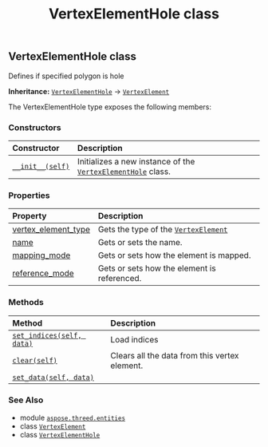 ﻿---
title: VertexElementHole class
second_title: Aspose.3D for Python via .NET API References
description: 
type: docs
weight: 440
url: /python-net/aspose.threed.entities/vertexelementhole/
is_root: false
---

## VertexElementHole class

Defines if specified polygon is hole



**Inheritance:** [`VertexElementHole`](/3d/python-net/aspose.threed.entities/vertexelementhole) → 
[`VertexElement`](/3d/python-net/aspose.threed.entities/vertexelement)



The VertexElementHole type exposes the following members:

### Constructors
| Constructor | Description |
| :- | :- |
| [`__init__(self)`](/3d/python-net/aspose.threed.entities/vertexelementhole/__init__/#) | Initializes a new instance of the [`VertexElementHole`](/3d/python-net/aspose.threed.entities/vertexelementhole) class. |


### Properties
| Property | Description |
| :- | :- |
| [vertex_element_type](/3d/python-net/aspose.threed.entities/vertexelementhole/vertex_element_type) | Gets the type of the [`VertexElement`](/3d/python-net/aspose.threed.entities/vertexelement) |
| [name](/3d/python-net/aspose.threed.entities/vertexelementhole/name) | Gets or sets the name. |
| [mapping_mode](/3d/python-net/aspose.threed.entities/vertexelementhole/mapping_mode) | Gets or sets how the element is mapped. |
| [reference_mode](/3d/python-net/aspose.threed.entities/vertexelementhole/reference_mode) | Gets or sets how the element is referenced. |


### Methods
| Method | Description |
| :- | :- |
| [`set_indices(self, data)`](/3d/python-net/aspose.threed.entities/vertexelementhole/set_indices/#list) | Load indices |
| [`clear(self)`](/3d/python-net/aspose.threed.entities/vertexelementhole/clear/#) | Clears all the data from this vertex element. |
| [`set_data(self, data)`](/3d/python-net/aspose.threed.entities/vertexelementhole/set_data/#list) |  |



### See Also
* module [`aspose.threed.entities`](..)
* class [`VertexElement`](/3d/python-net/aspose.threed.entities/vertexelement)
* class [`VertexElementHole`](/3d/python-net/aspose.threed.entities/vertexelementhole)
